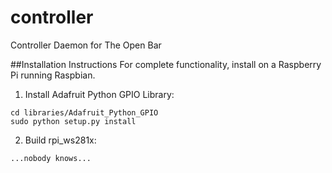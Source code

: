 # controller
Controller Daemon for The Open Bar

##Installation Instructions
For complete functionality, install on a Raspberry Pi running Raspbian.

1. Install Adafruit Python GPIO Library:
```
cd libraries/Adafruit_Python_GPIO
sudo python setup.py install
```
2. Build rpi_ws281x:
```
...nobody knows...
```

